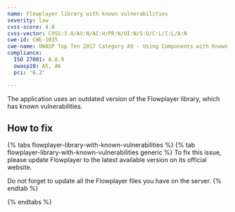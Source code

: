 ```yaml
---
name: Flowplayer library with known vulnerabilities
severity: low
cvss-score: 4.8
cvss-vector: CVSS:3.0/AV:N/AC:H/PR:N/UI:N/S:U/C:L/I:L/A:N
cwe-id: CWE-1035
cwe-name: OWASP Top Ten 2017 Category A9 - Using Components with Known Vulnerabilities
compliance:
  ISO 27001: A.8.9
  owasp10: A5, A6
  pci: '6.2'

---            
```


The application uses an outdated version of the Flowplayer library, which has known vulnerabilities.

## How to fix

{% tabs flowplayer-library-with-known-vulnerabilities %}
{% tab flowplayer-library-with-known-vulnerabilities generic %}
To fix this issue, please update Flowplayer to the latest available version on its official website.

Do not forget to update all the Flowplayer files you have on the server.
{% endtab %}

{% endtabs %}
